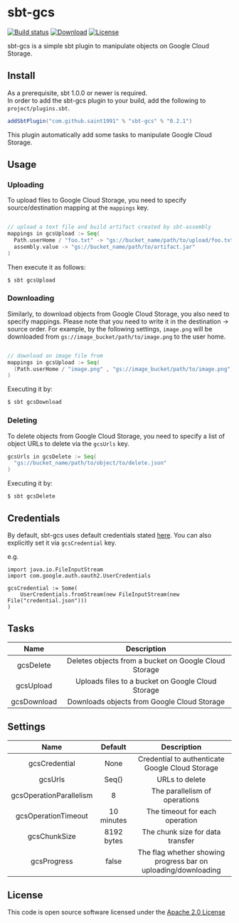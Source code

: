 # sbt-gcs

[![Build status](https://github.com/saint1991/sbt-gcs/workflows/ci/badge.svg)](https://github.com/saint1991/sbt-gcs/actions)
[![Download](https://api.bintray.com/packages/saint1991/sbt-plugins/sbt-gcs/images/download.svg)](https://bintray.com/saint1991/sbt-plugins/sbt-gcs/_latestVersion)
[![License](https://img.shields.io/badge/License-Apache%202.0-blue.svg)](https://opensource.org/licenses/Apache-2.0)

sbt-gcs is a simple sbt plugin to manipulate objects on Google Cloud Storage.


## Install

As a prerequisite, sbt 1.0.0 or newer is required.  
In order to add the sbt-gcs plugin to your build, add the following to `project/plugins.sbt`.


```project/plugins.sbt
addSbtPlugin("com.github.saint1991" % "sbt-gcs" % "0.2.1")
```

This plugin automatically add some tasks to manipulate Google Cloud Storage.


## Usage

### Uploading

To upload files to Google Cloud Storage, you need to specify source/destination mapping at the `mappings` key.

```build.sbt

// upload a text file and build artifact created by sbt-assembly
mappings in gcsUpload := Seq(
  Path.userHome / "foo.txt" -> "gs://bucket_name/path/to/upload/foo.txt",
  assembly.value -> "gs://bucket_name/path/to/artifact.jar" 
)
```

Then execute it as follows:
```bash
$ sbt gcsUpload
```


### Downloading

Similarly, to download objects from Google Cloud Storage, you also need to specify mappings.
Please note that you need to write it in the destination -> source order.
For example, by the following settings, `image.png` will be downloaded from 
`gs://image_bucket/path/to/image.png` to the user home.

```build.sbt

// download an image file from  
mappings in gcsUpload := Seq(
  (Path.userHome / "image.png" , "gs://image_bucket/path/to/image.png") 
)
```

Executing it by:

```bash
$ sbt gcsDownload
```


### Deleting

To delete objects from Google Cloud Storage, you need to specify a list of 
object URLs to delete via the `gcsUrls` key.

```build.sbt
gcsUrls in gcsDelete := Seq(
  "gs://bucket_name/path/to/object/to/delete.json"
)
``` 

Executing it by:
```
$ sbt gcsDelete
```

## Credentials
By default, sbt-gcs uses default credentials stated [here](https://cloud.google.com/video-intelligence/docs/common/auth).  You can also explicitly set it via `gcsCredential` key.

e.g.
```
import java.io.FileInputStream
import com.google.auth.oauth2.UserCredentials

gcsCredential := Some(
    UserCredentials.fromStream(new FileInputStream(new File("credential.json")))
)
```

## Tasks
| Name        | Description                                           |
|:-----------:|:-----------------------------------------------------:|
| gcsDelete   | Deletes objects from a bucket on Google Cloud Storage |
| gcsUpload   | Uploads files to a bucket on Google Cloud Storage     |
| gcsDownload | Downloads objects from Google Cloud Storage           |


## Settings

| Name                    | Default    | Description                                                    |
|:-----------------------:|:----------:|:--------------------------------------------------------------:|
| gcsCredential           | None       | Credential to authenticate Google Cloud Storage                |
| gcsUrls                 | Seq()      | URLs to delete                                                 |
| gcsOperationParallelism | 8          | The parallelism of operations                                  |
| gcsOperationTimeout     | 10 minutes | The timeout for each operation                                 |
| gcsChunkSize            | 8192 bytes | The chunk size for data transfer                               |
| gcsProgress             | false      | The flag whether showing progress bar on uploading/downloading |



## License
This code is open source software licensed under the [Apache 2.0 License](http://www.apache.org/licenses/LICENSE-2.0)